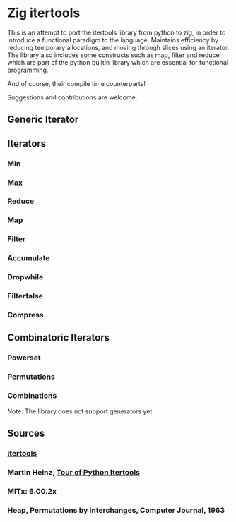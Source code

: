 # Zig itertools

This is an attempt to port the itertools library from python to zig, in order to introduce a functional
paradigm to the language. Maintains efficiency by reducing temporary allocations, and moving through 
slices using an iterator. The library also includes some constructs such as map, filter and reduce which 
are part of the python builtin library which are essential for functional programming.

And of course, their compile time counterparts!

Suggestions and contributions are welcome.

## Generic Iterator

## Iterators

### Min

### Max

### Reduce

### Map

### Filter

### Accumulate

### Dropwhile

### Filterfalse

### Compress

## Combinatoric Iterators

### Powerset

### Permutations

### Combinations


Note: The library does not support generators yet

## Sources

### [itertools](https://docs.python.org/3/library/itertools.html#itertools-recipes)

### Martin Heinz, [Tour of Python Itertools](https://martinheinz.dev/blog/16)

### MITx: 6.00.2x

### Heap, Permutations by interchanges, Computer Journal, 1963